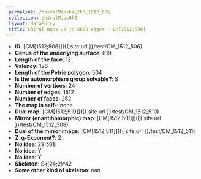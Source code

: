 ```yaml
--- 
 permalink: /chiralMaps6kE/CM_1512_506 
 collection: chiralMaps6kE
 layout: dataEntry
 title: Chiral maps up to 6000 edges - CM[1512;506]
---
```


- **ID**: [CM[1512;506]]({{ site.url }}/test/CM_1512_506)
- **Genus of the underlying surface**: 619
- **Length of the face**: 12
- **Valency**: 126
- **Length of the Petrie polygon**: 504
- **Is the automorphism group solvable?**: S
- **Number of vertices**: 24
- **Number of edges**: 1512
- **Number of faces**: 252
- **The map is self-**: none
- **Dual map**: [CM[1512;510]]({{ site.url }}/test/CM_1512_510)
- **Mirror (enantihomorphic) map**: [CM[1512;508]]({{ site.url }}/test/CM_1512_508)
- **Dual of the mirror image**: [CM[1512;511]]({{ site.url }}/test/CM_1512_511)
- **Z_q-Exponent?**: 2
- **No idea**:  29:508
- **No idea**: Y
- **No idea**: Y
- **Skeleton**: Sk(24;2)^42
- **Some other kind of skeleton**: nan
